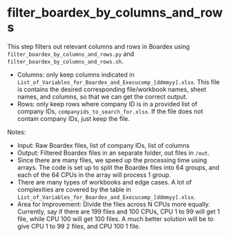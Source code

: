 # filter_boardex_by_columns_and_rows

This step filters out relevant columns and rows in Boardex using `filter_boardex_by_columns_and_rows.py` and `filter_boardex_by_columns_and_rows.sh`.

- Columns: only keep columns indicated in `List_of_Variables_for_Boardex_and_Execucomp_[ddmmyy].xlsx`. This file is contains the desired corresponding file/workbook names, sheet names, and columns, so that we can get the correct output.
- Rows: only keep rows where company ID is in a provided list of company IDs, `companyids_to_search_for.xlsx`. If the file does not contain company IDs, just keep the file.

Notes:

- Input: Raw Boardex files, list of company IDs, list of columns
- Output: Filtered Boardex files in an separate folder, out files in `/out`.
- Since there are many files, we speed up the processing time using arrays. The code is set up to split the Boardex files into 64 groups, and each of the 64 CPUs in the array will process 1 group.
- There are many types of workbooks and edge cases. A lot of complexities are covered by the table in `List_of_Variables_for_Boardex_and_Execucomp_[ddmmyy].xlsx`.
- Area for Improvement: Divide the files across N CPUs more equally. Currently, say if there are 199 files and 100 CPUs, CPU 1 to 99 will get 1 file, while CPU 100 will get 100 files. A much better solution will be to give CPU 1 to 99 2 files, and CPU 100 1 file.
